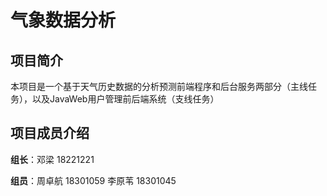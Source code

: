 # 气象数据分析

## 项目简介

本项目是一个基于天气历史数据的分析预测前端程序和后台服务两部分（主线任务），以及JavaWeb用户管理前后端系统（支线任务）

## 项目成员介绍

**组长**：邓梁 18221221

**组员**：周卓航 18301059
          李原苇 18301045



